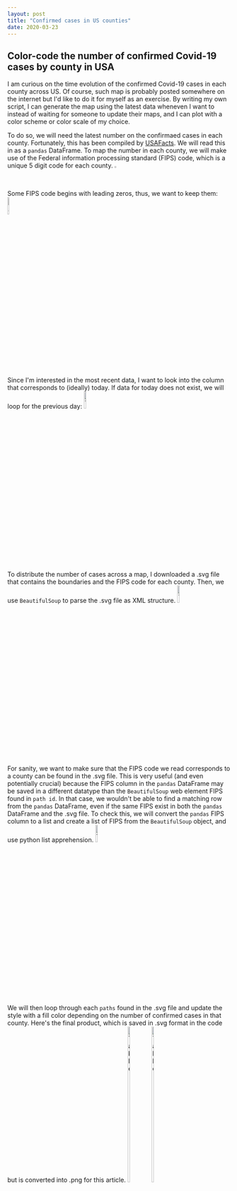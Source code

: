 ```yaml
---
layout: post
title: "Confirmed cases in US counties"
date: 2020-03-23
---
```


## Color-code the number of confirmed Covid-19 cases by county in USA

I am curious on the time evolution of the confirmed Covid-19 cases in each county across US. Of course, such map is probably posted somewhere on the internet but I'd like to do it for myself as an exercise. By writing my own script, I can generate the map using the latest data wheneven I want to instead of waiting for someone to update their maps, and I can plot with a color scheme or color scale of my choice.

To do so, we will need the latest number on the confirmaed cases in each county. Fortunately, this has been compiled by [USAFacts](https://usafacts.org/visualizations/coronavirus-covid-19-spread-map/). We will read this in as a `pandas` DataFrame. To map the number in each county, we will make use of the Federal information processing standard (FIPS) code, which is a unique 5 digit code for each county.
<img src="{{ site.url }}/projects/assets/FIPS.png" alt="Table" width="5%" height="1%">

Some FIPS code begins with leading zeros, thus, we want to keep them: 
<img src="{{ site.url }}/projects/assets/read_covid_FIPS.png" alt="Table" width="5%" height="10%">

Since I'm interested in the most recent data, I want to look into the column that corresponds to (ideally) today. If data for today does not exist, we will loop for the previous day: 
<img src="{{ site.url }}/projects/assets/read_covid_datetime.png" alt="Table" width="10%" height="10%">

To distribute the number of cases across a map, I downloaded a .svg file that contains the boundaries and the FIPS code for each county. Then, we use `BeautifulSoup` to parse the .svg file as XML structure. 
<img src="{{ site.url }}/projects/assets/bs4_county_svg.png" alt="Table" width="10%" height="10%">

For sanity, we want to make sure that the FIPS code we read corresponds to a county can be found in the .svg file. This is very useful (and even potentially crucial) because the FIPS column in the `pandas` DataFrame may be saved in a different datatype than the `BeautifulSoup` web element FIPS found in `path id`. In that case, we wouldn't be able to find a matching row from the `pandas` DataFrame, even if the same FIPS exist in both the `pandas` DataFrame and the .svg file. To check this, we will convert the `pandas` FIPS column to a list and create a list of FIPS from the `BeautifulSoup` object, and use python list apprehension.
<img src="{{ site.url }}/projects/assets/list_intersection.png" alt="Table" width="10%" height="10%">

We will then loop through each `paths` found in the .svg file and update the style with a fill color depending on the number of confirmed cases in that county. Here's the final product, which is saved in .svg format in the code but is converted into .png for this article. 
<img src="{{ site.url }}/projects/assets/save_svg_county.png" alt="Table" width="10%" height="30%">
<img src="{{ site.url }}/projects/assets/US_Mar232020_countyMap.png" alt="Table" width="10%" height="30%">



